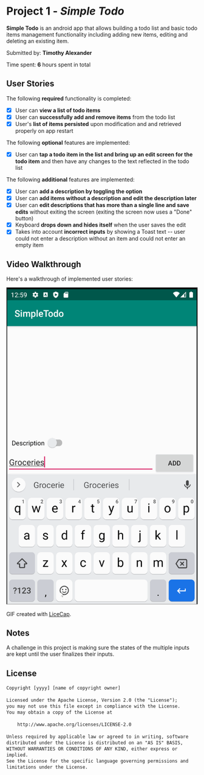 # Project 1 - *Simple Todo*

**Simple Todo** is an android app that allows building a todo list and basic todo items management functionality including adding new items, editing and deleting an existing item.

Submitted by: **Timothy Alexander**

Time spent: **6** hours spent in total

## User Stories

The following **required** functionality is completed:

* [x] User can **view a list of todo items**
* [x] User can **successfully add and remove items** from the todo list
* [x] User's **list of items persisted** upon modification and and retrieved properly on app restart

The following **optional** features are implemented:

* [x] User can **tap a todo item in the list and bring up an edit screen for the todo item** and then have any changes to the text reflected in the todo list

The following **additional** features are implemented:

* [x] User can **add a description by toggling the option**
* [x] User can **add items without a description and edit the description later**
* [x] User can **edit descriptions that has more than a single line and save edits** without exiting the screen (exiting the screen now uses a "Done" button)
* [x] Keyboard **drops down and hides itself** when the user saves the edit
* [x] Takes into account **incorrect inputs** by showing a Toast text -- user could not enter a description without an item and could not enter an empty item

## Video Walkthrough

Here's a walkthrough of implemented user stories:

<img src='https://github.com/susanto-tm/CodePathSimpleTodo/blob/master/walkthrough.gif' title='Video Walkthrough' width='' alt='Video Walkthrough' />

GIF created with [LiceCap](http://www.cockos.com/licecap/).

## Notes

A challenge in this project is making sure the states of the multiple inputs are kept until the user finalizes their inputs.

## License

    Copyright [yyyy] [name of copyright owner]

    Licensed under the Apache License, Version 2.0 (the "License");
    you may not use this file except in compliance with the License.
    You may obtain a copy of the License at

        http://www.apache.org/licenses/LICENSE-2.0

    Unless required by applicable law or agreed to in writing, software
    distributed under the License is distributed on an "AS IS" BASIS,
    WITHOUT WARRANTIES OR CONDITIONS OF ANY KIND, either express or implied.
    See the License for the specific language governing permissions and
    limitations under the License.

